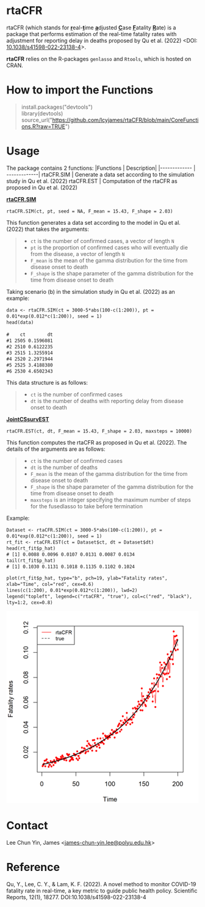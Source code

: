 # rtaCFR #
rtaCFR (which stands for <ins>**r**</ins>eal-<ins>**t**</ins>ime <ins>**a**</ins>djusted <ins>**C**</ins>ase <ins>**F**</ins>atality <ins>**R**</ins>ate) is a package that performs estimation of the real-time fatality rates with adjustment for reporting delay in deaths proposed by Qu et al. (2022) <DOI: [10.1038/s41598-022-23138-4](https://doi.org/10.1038/s41598-022-23138-4)>.

**rtaCFR** relies on the R-packages `genlasso` and `Rtools`, which is hosted on CRAN.

# How to import the Functions #
> install.packages("devtools")<br />
> library(devtools) <br /> 
> source_url("https://github.com/lcyjames/rtaCFR/blob/main/CoreFunctions.R?raw=TRUE")

# Usage #
The package contains 2 functions:
|Functions  | Description|
|------------- | -------------|
rtaCFR.SIM  | Generate a data set according to the simulation study in Qu et al. (2022)
rtaCFR.EST  | Computation of the rtaCFR as proposed in Qu et al. (2022)

<ins>**rtaCFR.SIM**</ins>

```
rtaCFR.SIM(ct, pt, seed = NA, F_mean = 15.43, F_shape = 2.03)
```
This function generates a data set according to the model in Qu et al. (2022) that takes the arguments:
>- `ct` is the number of confirmed cases, a vector of length `N`
>- `pt` is the proportion of confirmed cases who will eventually die from the disease, a vector of length `N`
>- `F_mean` is the mean of the gamma distribution for the time from disease onset to death
>- `F_shape` is the shape parameter of the gamma distribution for the time from disease onset to death

Taking scenario (b) in the simulation study in Qu et al. (2022) as an example:
```
data <- rtaCFR.SIM(ct = 3000-5*abs(100-c(1:200)), pt = 0.01*exp(0.012*c(1:200)), seed = 1)
head(data)

#    ct        dt
#1 2505 0.1596081
#2 2510 0.6122235
#3 2515 1.3255914
#4 2520 2.2971944
#5 2525 3.4188380
#6 2530 4.6502343
```

This data structure is as follows:
>- `ct` is the number of confirmed cases
>- `dt` is the number of deaths with reporting delay from disease onset to death

<ins>**JointCSsurvEST**</ins>

```
rtaCFR.EST(ct, dt, F_mean = 15.43, F_shape = 2.03, maxsteps = 10000)
```
This function computes the rtaCFR as proposed in Qu et al. (2022). The details of the arguments are as follows:
>- `ct` is the number of confirmed cases
>- `dt` is the number of deaths
>- `F_mean` is the mean of the gamma distribution for the time from disease onset to death
>- `F_shape` is the shape parameter of the gamma distribution for the time from disease onset to death
>- `maxsteps` is an integer specifying the maximum number of steps for the fusedlasso to take before termination

Example:
```
Dataset <- rtaCFR.SIM(ct = 3000-5*abs(100-c(1:200)), pt = 0.01*exp(0.012*c(1:200)), seed = 1)
rt_fit <- rtaCFR.EST(ct = Dataset$ct, dt = Dataset$dt)
head(rt_fit$p_hat)
# [1] 0.0088 0.0096 0.0107 0.0131 0.0087 0.0134
tail(rt_fit$p_hat)
# [1] 0.1030 0.1131 0.1018 0.1135 0.1102 0.1024
```

```
plot(rt_fit$p_hat, type="b", pch=19, ylab="Fatality rates", xlab="Time", col="red", cex=0.6)
lines(c(1:200), 0.01*exp(0.012*c(1:200)), lwd=2)
legend("topleft", legend=c("rtaCFR", "true"), col=c("red", "black"), lty=1:2, cex=0.8)
```
<img src="https://github.com/lcyjames/rtaCFR/blob/main/illus.png" width="600"/>

# Contact #
Lee Chun Yin, James <<james-chun-yin.lee@polyu.edu.hk>>

# Reference #
Qu, Y., Lee, C. Y., & Lam, K. F. (2022). A novel method to monitor COVID-19 fatality rate in real-time, a key metric to guide public health policy. Scientific Reports, 12(1), 18277. DOI:10.1038/s41598-022-23138-4

